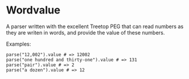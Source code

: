 Wordvalue
=========

A parser written with the excellent Treetop PEG that can read numbers as they are writen in words, and provide the value of these numbers.

Examples:

    parse("12,002").value # => 12002
    parse("one hundred and thirty-one").value # => 131
    parse("pair").value # => 2
    parse("a dozen").value # => 12

